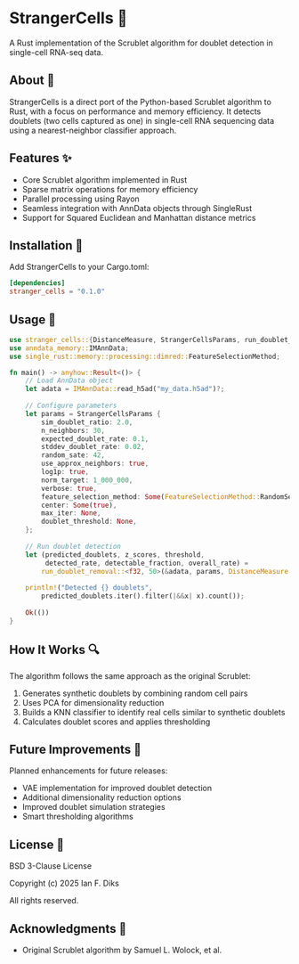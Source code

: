 # StrangerCells 🧫

A Rust implementation of the Scrublet algorithm for doublet detection in single-cell RNA-seq data.

## About 📝

StrangerCells is a direct port of the Python-based Scrublet algorithm to Rust, with a focus on performance and memory efficiency. It detects doublets (two cells captured as one) in single-cell RNA sequencing data using a nearest-neighbor classifier approach.

## Features ✨

- Core Scrublet algorithm implemented in Rust
- Sparse matrix operations for memory efficiency
- Parallel processing using Rayon
- Seamless integration with AnnData objects through SingleRust
- Support for Squared Euclidean and Manhattan distance metrics

## Installation 💾

Add StrangerCells to your Cargo.toml:

```toml
[dependencies]
stranger_cells = "0.1.0"
```

## Usage 🚀

```rust
use stranger_cells::{DistanceMeasure, StrangerCellsParams, run_doublet_removal};
use anndata_memory::IMAnnData;
use single_rust::memory::processing::dimred::FeatureSelectionMethod;

fn main() -> anyhow::Result<()> {
    // Load AnnData object
    let adata = IMAnnData::read_h5ad("my_data.h5ad")?;
    
    // Configure parameters
    let params = StrangerCellsParams {
        sim_doublet_ratio: 2.0,
        n_neighbors: 30,
        expected_doublet_rate: 0.1,
        stddev_doublet_rate: 0.02,
        random_sate: 42,
        use_approx_neighbors: true,
        log1p: true,
        norm_target: 1_000_000,
        verbose: true,
        feature_selection_method: Some(FeatureSelectionMethod::RandomSelection(1000)),
        center: Some(true),
        max_iter: None,
        doublet_threshold: None,
    };
    
    // Run doublet detection
    let (predicted_doublets, z_scores, threshold, 
         detected_rate, detectable_fraction, overall_rate) = 
        run_doublet_removal::<f32, 50>(&adata, params, DistanceMeasure::SquaredEuclidean)?;
    
    println!("Detected {} doublets", 
        predicted_doublets.iter().filter(|&&x| x).count());
    
    Ok(())
}
```

## How It Works 🔍

The algorithm follows the same approach as the original Scrublet:

1. Generates synthetic doublets by combining random cell pairs
2. Uses PCA for dimensionality reduction
3. Builds a KNN classifier to identify real cells similar to synthetic doublets
4. Calculates doublet scores and applies thresholding

## Future Improvements 🔮

Planned enhancements for future releases:

- VAE implementation for improved doublet detection
- Additional dimensionality reduction options
- Improved doublet simulation strategies
- Smart thresholding algorithms

## License 📄

BSD 3-Clause License

Copyright (c) 2025 Ian F. Diks

All rights reserved.

## Acknowledgments 👏

- Original Scrublet algorithm by Samuel L. Wolock, et al.